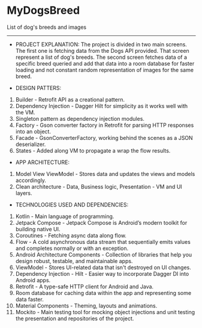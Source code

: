 # MyDogsBreed
List of dog's breeds and images

-------
* PROJECT EXPLANATION:
The project is divided in two main screens. The first one is fetching data from the Dogs API provided. That screen represent a list of dog's breeds.
The second screen fetches data of a specific breed queried and add that data into a room database for faster loading and not constant random representation
of images for the same breed.

* DESIGN PATTERS:
1. Builder - Retrofit API as a creational pattern. 
2. Dependency Injection - Dagger Hilt for simplicity as it works well with the VM. 
3. Singleton pattern as dependency injection modules. 
4. Factory - Gson converter factory in Retrofit for parsing HTTP responses into an object. 
5. Facade - GsonConverterFactory, working behind the scenes as a JSON deserializer. 
6. States - Added along VM to propagate a wrap the flow results.

* APP ARCHITECTURE:
1. Model View ViewModel - Stores data and updates the views and models accordingly. 
2. Clean architecture - Data, Business logic, Presentation - VM and UI layers.

* TECHNOLOGIES USED AND DEPENDENCIES:
1. Kotlin - Main language of programming. 
2. Jetpack Compose - Jetpack Compose is Android’s modern toolkit for building native UI. 
3. Coroutines - Fetching async data along flow. 
4. Flow - A cold asynchronous data stream that sequentially emits values and completes normally or with an exception. 
5. Android Architecture Components - Collection of libraries that help you design robust, testable, and maintainable apps. 
6. ViewModel - Stores UI-related data that isn't destroyed on UI changes. 
7. Dependency Injection - Hilt - Easier way to incorporate Dagger DI into Android apps. 
8. Retrofit - A type-safe HTTP client for Android and Java. 
9. Room database for caching data within the app and representing some data faster. 
10. Material Components - Theming, layouts and animations. 
11. Mockito - Main testing tool for mocking object injections and unit testing the presentation and repositories of the project.
